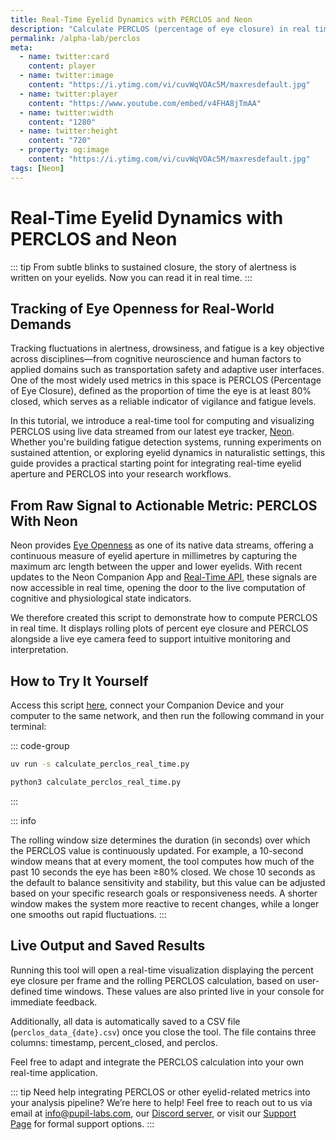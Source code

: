 ```yaml
---
title: Real-Time Eyelid Dynamics with PERCLOS and Neon
description: "Calculate PERCLOS (percentage of eye closure) in real time using Neon and its Real-Time API."
permalink: /alpha-lab/perclos
meta:
  - name: twitter:card
    content: player
  - name: twitter:image
    content: "https://i.ytimg.com/vi/cuvWqVOAc5M/maxresdefault.jpg"
  - name: twitter:player
    content: "https://www.youtube.com/embed/v4FHA8jTmAA"
  - name: twitter:width
    content: "1280"
  - name: twitter:height
    content: "720"
  - property: og:image
    content: "https://i.ytimg.com/vi/cuvWqVOAc5M/maxresdefault.jpg"
tags: [Neon]
---
```


<script setup>
import TagLinks from '@components/TagLinks.vue'
</script>

# Real-Time Eyelid Dynamics with PERCLOS and Neon

<TagLinks :tags="$frontmatter.tags" />

<Youtube src="v4FHA8jTmAA"/>

::: tip
From subtle blinks to sustained closure, the story of alertness is written on your eyelids. Now you can read it in real time.
:::

## Tracking of Eye Openness for Real-World Demands

Tracking fluctuations in alertness, drowsiness, and fatigue is a key objective across disciplines—from cognitive neuroscience and human factors to applied domains such as transportation safety and adaptive user interfaces. One of the most widely used metrics in this space is PERCLOS (Percentage of Eye Closure), defined as the proportion of time the eye is at least 80% closed, which serves as a reliable indicator of vigilance and fatigue levels.

In this tutorial, we introduce a real-time tool for computing and visualizing PERCLOS using live data streamed from our latest eye tracker, [Neon](https://pupil-labs.com/products/neon). Whether you're building fatigue detection systems, running experiments on sustained attention, or exploring eyelid dynamics in naturalistic settings, this guide provides a practical starting point for integrating real-time eyelid aperture and PERCLOS into your research workflows.

## From Raw Signal to Actionable Metric: PERCLOS With Neon

Neon provides [Eye Openness](https://docs.pupil-labs.com/neon/data-collection/data-streams/#eye-openness) as one of its native data streams, offering a continuous measure of eyelid aperture in millimetres by capturing the maximum arc length between the upper and lower eyelids. With recent updates to the Neon Companion App and [Real-Time API](https://pupil-labs.github.io/pl-realtime-api/dev/), these signals are now accessible in real time, opening the door to the live computation of cognitive and physiological state indicators.

We therefore created this script to demonstrate how to compute PERCLOS in real time. It displays rolling plots of percent eye closure and PERCLOS alongside a live eye camera feed to support intuitive monitoring and interpretation.

## How to Try It Yourself

Access this script [here](https://gist.github.com/nadje/0831d8d0c80db27897cff57e308574bd), connect your Companion Device and your computer to the same network, and then run the following command in your terminal:

::: code-group

```sh [uv]
uv run -s calculate_perclos_real_time.py
```

```sh [vanilla]
python3 calculate_perclos_real_time.py
```

:::

::: info

The rolling window size determines the duration (in seconds) over which the PERCLOS value is continuously updated. For example, a 10-second window means that at every moment, the tool computes how much of the past 10 seconds the eye has been ≥80% closed. We chose 10 seconds as the default to balance sensitivity and stability, but this value can be adjusted based on your specific research goals or responsiveness needs. A shorter window makes the system more reactive to recent changes, while a longer one smooths out rapid fluctuations.
:::

## Live Output and Saved Results

Running this tool will open a real-time visualization displaying the percent eye closure per frame and the rolling PERCLOS calculation, based on user-defined time windows. These values are also printed live in your console for immediate feedback.

Additionally, all data is automatically saved to a CSV file (`perclos_data_{date}.csv`) once you close the tool. The file contains three columns: timestamp, percent_closed, and perclos.

Feel free to adapt and integrate the PERCLOS calculation into your own real-time application.

::: tip
Need help integrating PERCLOS or other eyelid-related metrics into your analysis pipeline? We’re here to help! Feel free to reach out to us via email at [info@pupil-labs.com](mailto:info@pupil-labs.com), our [Discord server](https://pupil-labs.com/chat/), or visit our [Support Page](https://pupil-labs.com/products/support/) for formal support options.
:::
